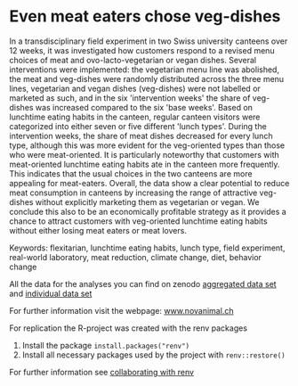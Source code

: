 # Even meat eaters chose veg-dishes 

In a transdisciplinary field experiment in two Swiss university canteens over 12 weeks, it was investigated how customers respond to a revised menu choices of meat and ovo-lacto-vegetarian or vegan dishes. Several interventions were implemented: the vegetarian menu line was abolished, the meat and veg-dishes were randomly distributed across the three menu lines, vegetarian and vegan dishes (veg-dishes) were not labelled or marketed as such, and in the six 'intervention weeks' the share of veg-dishes was increased compared to the six 'base weeks'. Based on lunchtime eating habits in the canteen, regular canteen visitors were categorized into either seven or five different 'lunch types'. During the intervention weeks, the share of meat dishes decreased for every lunch type, although this was more evident for the veg-oriented types than those who were meat-oriented. It is particularly noteworthy that customers with meat-oriented lunchtime eating habits ate in the canteen more frequently. This indicates that the usual choices in the two canteens are more appealing for meat-eaters. Overall, the data show a clear potential to reduce meat consumption in canteens by increasing the range of attractive veg-dishes without explicitly marketing them as vegetarian or vegan. We conclude this also to be an economically profitable strategy as it provides a chance to attract customers with veg-oriented lunchtime eating habits without either losing meat eaters or meat lovers. 

Keywords: flexitarian, lunchtime eating habits, lunch type, field experiment, real-world laboratory, meat reduction, climate change, diet, behavior change 

All the data for the analyses you can find on zenodo [aggregated data set](https://doi.org/10.5281/zenodo.3890931) and [individual data set](https://doi.org/10.5281/zenodo.3890949)

For further information visit the webpage: www.novanimal.ch 

For replication the R-project was created with the renv packages

1. Install the package `install.packages("renv")`
2. Install all necessary packages used by the project with `renv::restore()`

For further information see [collaborating with renv](https://rstudio.github.io/renv/articles/collaborating.html)